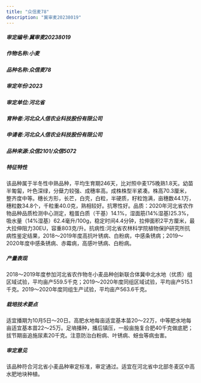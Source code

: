 ```yaml
---
title: "众信麦78"
description: "冀审麦20238019"
---
```

##### 审定编号:冀审麦20238019

##### 作物名称:小麦

##### 品种名称:众信麦78

##### 审定年份:2023

##### 审定单位:河北省

##### 育种者:河北众人信农业科技股份有限公司

##### 申请者:河北众人信农业科技股份有限公司

##### 品种来源:众信2101/众信5072

##### 特征特性
该品种属于半冬性中熟品种，平均生育期246天，比对照中麦175晚熟1.8天。幼苗半匍匐，叶色深绿，分蘖力较强、成穗率高。成株株型半紧凑。株高70.3厘米，整齐度中等。穗长方形，长芒，白壳，白粒，半硬质，籽粒饱满，亩穗数44.1万，穗粒数34.8个，千粒重40.0克，熟相较好。抗寒性好。品质：2020年河北省农作物品种品质检测中心测定，粗蛋白质（干基）14.1%，湿面筋(14%湿基)25.3%，吸水量（14%湿基）62.4毫升/100g，稳定时间4.4分钟，拉伸面积2平方厘米，最大拉伸阻力30EU，容重803克/升。抗病性:河北省农林科学院植物保护研究所抗病性鉴定结果，2018～2019年度高抗叶锈病、白粉病，中感条锈病；2019～2020年度中感条锈病、赤霉病，高感叶锈病、白粉病。

##### 产量表现
2018～2019年度参加河北省农作物冬小麦品种创新联合体冀中北水地（优质）组区域试验，平均亩产559.5千克；2019～2020年度同组区域试验，平均亩产515.1千克。2019～2020年度同组生产试验，平均亩产563.6千克。

##### 栽培技术要点
适宜播期为10月5日～20日。高肥水地每亩适宜基本苗20～22万，中等肥水地每亩适宜基本苗22～25万。足墒播种，播后镇压，一般亩施复合肥40千克做底肥；拔节期亩追施尿素20千克。注意防治白粉病、叶锈病、蚜虫等病虫害。

##### 审定意见
该品种符合河北省小麦品种审定标准，审定通过。适宜在河北省中北部冬麦区中高水肥地块种植。
